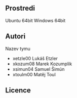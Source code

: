 Prostredi
---------

Ubuntu 64bit
Windows 64bit

Autori
------

Nazev tymu
- xetzle00 Lukáš  Etzler
- xkozum08 Marek  Kozumplik
- xsimun04 Samuel Šimún
- xtoulm00 Matěj  Toul

Licence
-------

